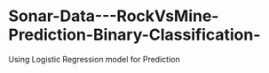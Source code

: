 # Sonar-Data---RockVsMine-Prediction-Binary-Classification-
Using Logistic Regression model for Prediction
